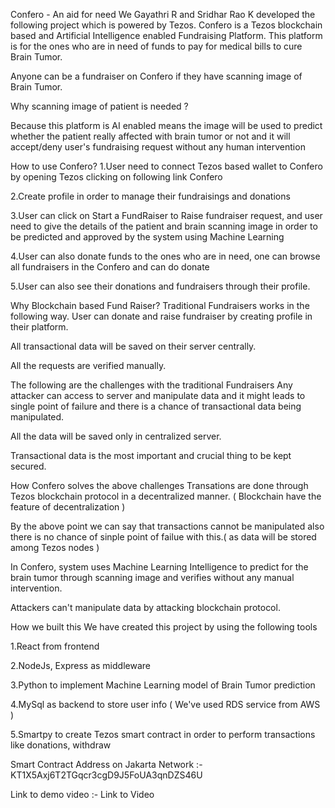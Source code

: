Confero - An aid for need
We Gayathri R and Sridhar Rao K developed the following project which is powered by Tezos.
Confero is a Tezos blockchain based and Artificial Intelligence enabled Fundraising Platform.
This platform is for the ones who are in need of funds to pay for medical bills to cure Brain Tumor.

Anyone can be a fundraiser on Confero if they have scanning image of Brain Tumor.

Why scanning image of patient is needed ?

Because this platform is AI enabled means the image will be used to predict whether the patient really affected with brain tumor or not and it will accept/deny user's fundraising request without any human intervention

How to use Confero?
1.User need to connect Tezos based wallet to Confero by opening Tezos clicking on following link Confero

2.Create profile in order to manage their fundraisings and donations

3.User can click on Start a FundRaiser to Raise fundraiser request, and user need to give the details of the patient and brain scanning image in order to be predicted and approved by the system using Machine Learning

4.User can also donate funds to the ones who are in need, one can browse all fundraisers in the Confero and can do donate

5.User can also see their donations and fundraisers through their profile.

Why Blockchain based Fund Raiser?
Traditional Fundraisers works in the following way.
User can donate and raise fundraiser by creating profile in their platform.

All transactional data will be saved on their server centrally.

All the requests are verified manually.

The following are the challenges with the traditional Fundraisers
Any attacker can access to server and manipulate data and it might leads to single point of failure and there is a chance of transactional data being manipulated.

All the data will be saved only in centralized server.

Transactional data is the most important and crucial thing to be kept secured.

How Confero solves the above challenges
Transations are done through Tezos blockchain protocol in a decentralized manner. ( Blockchain have the feature of decentralization )

By the above point we can say that transactions cannot be manipulated also there is no chance of sinple point of failue with this.( as data will be stored among Tezos nodes )

In Confero, system uses Machine Learning Intelligence to predict for the brain tumor through scanning image and verifies without any manual intervention.

Attackers can't manipulate data by attacking blockchain protocol.

How we built this
We have created this project by using the following tools

1.React from frontend

2.NodeJs, Express as middleware

3.Python to implement Machine Learning model of Brain Tumor prediction

4.MySql as backend to store user info ( We've used RDS service from AWS )

5.Smartpy to create Tezos smart contract in order to perform transactions like donations, withdraw

Smart Contract Address on Jakarta Network :- KT1X5Axj6T2TGqcr3cgD9J5FoUA3qnDZS46U

Link to demo video :- Link to Video
